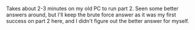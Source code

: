 Takes about 2-3 minutes on my old PC to run part 2. Seen some better answers around, but I'll keep the brute force answer as it was my first success on part 2 here, and I didn't figure out the better answer for myself.
